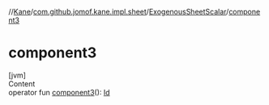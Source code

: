 //[Kane](../../index.md)/[com.github.jomof.kane.impl.sheet](../index.md)/[ExogenousSheetScalar](index.md)/[component3](component3.md)



# component3  
[jvm]  
Content  
operator fun [component3](component3.md)(): [Id](../../com.github.jomof.kane.impl/index.md#%5Bcom.github.jomof.kane.impl%2FId%2F%2F%2FPointingToDeclaration%2F%5D%2FClasslikes%2F-608357587)  



